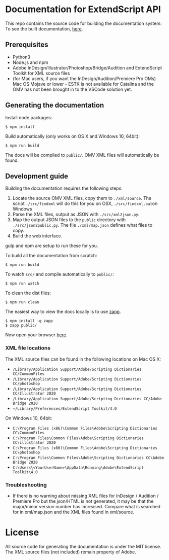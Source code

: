 # Documentation for ExtendScript API #

This repo contains the source code for building the documentation system. To see the built documentation, [here](https://yearbook.github.io/esdocs/#/).

## Prerequisites ##

  - Python3
  - Node.js and npm
  - Adobe InDesign/Illustrator/Photoshop/Bridge/Audition and ExtendScript Toolkit for XML source files
  - (for Mac users, if you want the InDesign/Audition/Premiere Pro OMs) Mac OS Mojave or lower - ESTK is not available for Catalina and the OMV 
  has not been brought in to the VSCode solution yet. 

## Generating the documentation ##

Install node packages:

    $ npm install

Build automatically (only works on OS X and Windows 10, 64bit):

    $ npm run build

The docs will be compiled to `public/`. OMV XML files will automatically be found.

## Development guide ##

Building the documentation requires the following steps:

  1. Locate the source OMV XML files, copy them to `./xml/source`. The script `./src/findxml` will do this for you on OSX, `./src/findxml.bat`on Windows
  2. Parse the XML files, output as JSON with `./src/xml2json.py`.
  3. Map the output JSON files to the `public` directory with `./src/json2public.py`. The file `./xml/map.json` defines what files to copy.
  4. Build the web interface.

gulp and npm are setup to run these for you.

To build all the documentation from scratch:

    $ npm run build
    
To watch `src/` and compile automatically to `public/`:

    $ npm run watch

To clean the dist files:

    $ npm run clean

The easiest way to view the docs locally is to use [zapp](https://www.github.com/wridgers/zapp).

    $ npm install -g zapp
    $ zapp public/

Now open your browser [here](http://localhost:8080).

### XML file locations ###

The XML source files can be found in the following locations on Mac OS X:

  - `/Library/Application Support/Adobe/Scripting Dictionaries CC/CommonFiles`
  - `/Library/Application Support/Adobe/Scripting Dictionaries CC/photoshop`
  - `/Library/Application Support/Adobe/Scripting Dictionaries CC/Illustrator 2020`
  - `/Library/Application Support/Adobe/Scripting Dictionaries CC/Adobe Bridge 2020`
  - `~/Library/Preferences/ExtendScript Toolkit/4.0`
  
On Windows 10, 64bit:

  - `C:\Program Files (x86)\Common Files\Adobe\Scripting Dictionaries CC\CommonFiles`
  - `C:\Program Files\Common Files\Adobe\Scripting Dictionaries CC\illustrator 2020`
  - `C:\Program Files (x86)\Common Files\Adobe\Scripting Dictionaries CC\photoshop`
  - `C:\Program Files\Common Files\Adobe\Scripting Dictionaries CC\Adobe Bridge 2020`
  - `C:\Users\<YourUserName>\AppData\Roaming\Adobe\ExtendScript Toolkit\4.0`
  
### Troubleshooting

- If there is no warning about missing XML files for InDesign / Audition / Premiere Pro but the json/HTML is not generated, 
it may be that the major/minor version number has increased. Compare what is searched for in xml/map.json and the XML 
files found in xml/source.

# License #

All source code for generating the documentation is under the MIT license. The XML source files (not included) remain property of Adobe.
